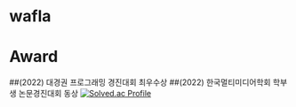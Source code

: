 # wafla
# Award
##(2022) 대경권 프로그래밍 경진대회 최우수상
##(2022) 한국멀티미디어학회 학부생 논문경진대회 동상
[![Solved.ac Profile](http://mazassumnida.wtf/api/v2/generate_badge?boj=jjangguzi)](https://solved.ac/jjangguzi/)
